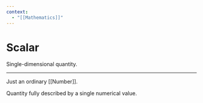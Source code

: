 ```yaml
---
context:
  - "[[Mathematics]]"
---
```


# Scalar

Single-dimensional quantity.

---

Just an ordinary [[Number]].

Quantity fully described by a single numerical value.
